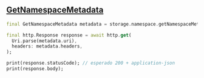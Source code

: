 ## [GetNamespaceMetadata](https://docs.oracle.com/en-us/iaas/api/#/en/objectstorage/20160918/Namespace/GetNamespaceMetadata)

```dart
final GetNamespaceMetadata metadata = storage.namespace.getNamespaceMetadata();

final http.Response response = await http.get(
  Uri.parse(metadata.uri),
  headers: metadata.headers,
);

print(response.statusCode); // esperado 200 + application-json
print(response.body);
```